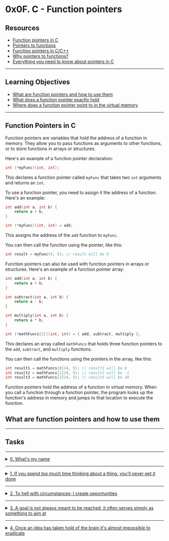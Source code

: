 # 0x0F. C - Function pointers

## Resources
- [Function pointers in C]()
- [Pointers to functions]()
- [Function pointers in C/C++]()
- [Why pointers to functions?]()
- [Everything you need to know about pointers in C]()

---

## Learning Objectives

- [What are function pointers and how to use them](#what-are-function-pointers-and-how-to-use-them)
- [What does a function pointer exactly hold](#what-does-a-function-pointer-exactly-hold)
- [Where does a function pointer point to in the virtual memory](#where-does-a-function-pointer-point-to-in-the-virtual-memory)

---

## Function Pointers in C

Function pointers are variables that hold the address of a function in memory. They allow you to pass functions as arguments to other functions, or to store functions in arrays or structures.

Here's an example of a function pointer declaration:

```c
int (*myFunc)(int, int);

```

This declares a function pointer called `myFunc` that takes two `int` arguments and returns an `int`.

To use a function pointer, you need to assign it the address of a function. Here's an example:

```c
int add(int a, int b) {
    return a + b;
}

int (*myFunc)(int, int) = add;

```

This assigns the address of the `add` function to `myFunc`.

You can then call the function using the pointer, like this:

```c
int result = myFunc(4, 5); // result will be 9

```

Function pointers can also be used with function pointers in arrays or structures. Here's an example of a function pointer array:

```c
int add(int a, int b) {
    return a + b;
}

int subtract(int a, int b) {
    return a - b;
}

int multiply(int a, int b) {
    return a * b;
}

int (*mathFuncs[3])(int, int) = { add, subtract, multiply };

```

This declares an array called `mathFuncs` that holds three function pointers to the `add`, `subtract`, and `multiply` functions.

You can then call the functions using the pointers in the array, like this:

```c
int result1 = mathFuncs[0](4, 5); // result1 will be 9
int result2 = mathFuncs[1](4, 5); // result2 will be -1
int result3 = mathFuncs[2](4, 5); // result3 will be 20

```

Function pointers hold the address of a function in virtual memory. When you call a function through a function pointer, the program looks up the function's address in memory and jumps to that location to execute the function.

## What are function pointers and how to use them



---

## Tasks

---

<details>
<summary>
<a href="./0-print_name.c">0. What's my name</a>
</summary>

### 0\. What's my name

```c
#include "function_pointers.h"
#include <stdio.h>

/**
 * print_name_as_is - prints a name as is
 * @name: name to print
 *
 * Return: void
 */
void print_name_as_is(char *name)
{
	printf("Hello, my name is %s\n", name);
}

/**
 * print_name_uppercase - prints a name in uppercase
 * @name: name to print
 *
 * Return: void
 */
void print_name_uppercase(char *name)
{
    int i;

    printf("Hello, my uppercase name is ");
    for (i = 0; name[i]; i++)
    {
        if (name[i] >= 'a' && name[i] <= 'z')
            printf("%c", name[i] - 32);
        else
            printf("%c", name[i]);
    }
    printf("\n");
}

/**
 * main - check the code
 * Return: Always 0.
 */
int main(void)
{
	print_name("Bob", print_name_as_is);
	print_name("Bob Dylan", print_name_uppercase);
	printf("\n");
    return (0);
}
```

> Compiled with: `gcc -Wall -pedantic -Werror -Wextra 0-main.c 0-print_name.c -o 0-print_name`
> Output:
> ```shell
> $ ./0-print_name
> Hello, my name is Bob
> Hello, my uppercase name is BOB DYLAN
> ```

</details>

--- 

<details>
<summary>
<a href="./1-array_iterator.c">1. If you spend too much time thinking about a thing, you'll never get it done</a>
</summary>

### 1\. If you spend too much time thinking about a thing, you'll never get it done

```c
#include "function_pointers.h"
#include <stdio.h>

/**
 * print_elem - prints an integer
 * @elem: integer to print
 *
 * Return: void
 */
void print_elem(int elem)
{
    printf("%d\n", elem);
}

/**
 * print_elem_hex - prints an integer in hexadecimal
 * @elem: integer to print
 *
 * Return: void
 */
void print_elem_hex(int elem)
{
    printf("0x%x\n", elem);
}

/**
 * main - check the code
 * Return: Always 0.
 */
int main(void)
{
    int array[5] = {0, 98, 402, 1024, 4096};

    array_iterator(array, 5, print_elem);
    printf("\n");
    array_iterator(array, 5, print_elem_hex);
    return (0);
}
```

> Compiled with: `gcc -Wall -pedantic -Werror -Wextra 1-main.c 1-array_iterator.c -o 1-array_iterator`
> Output:
> ```shell
> $ ./1-array_iterator
> 0
> 98
> 402
> 1024
> 4096
> 
> 0x0
> 0x62
> 0x192
> 0x400
> 0x1000
> ```

</details>

---

<details>
<summary>
<a href="./2-int_index.c">2. To hell with circumstances; I create opportunities</a>
</summary>

### 2\. To hell with circumstances; I create opportunities

```c
#include "function_pointers.h"
#include <stdio.h>

/**
 * is_98 - checks if a number is equal to 98
 * @elem: integer to check
 *
 * Return: 1 if true, 0 otherwise
 */
int is_98(int elem)
{
    return (elem == 98);
}

/**
 * is_strictly_positive - checks if a number is greater than 0
 * @elem: integer to check
 *
 * Return: 1 if true, 0 otherwise
 */
int is_strictly_positive(int elem)
{
    return (elem > 0);
}

/**
 * main - check the code
 * Return: Always 0.
 */
int main(void)
{
    int array[5] = {0, 98, 402, 1024, 4096};
    int index;

    index = int_index(array, 5, is_98);
    printf("%d\n", index);
    index = int_index(array, 5, is_strictly_positive);
    printf("%d\n", index);
    index = int_index(array, 5, NULL);
    printf("%d\n", index);
    return (0);
}
```

> Compiled with: `gcc -Wall -pedantic -Werror -Wextra 2-main.c 2-int_index.c -o 2-int_index`
> Output:
> ```shell
> $ ./2-int_index
> 1
> 2
> -1
> ```

</details>

---

<details>
<summary>
<a href="./3-calc.h">3. A goal is not always meant to be reached, it often serves simply as something to aim at</a>
</summary>

### 3\. A goal is not always meant to be reached, it often serves simply as something to aim at

Write a program that performs simple operations.
- You are allowed to use the standard library
- Usage: `calc num1 operator num2`
- You can assume `num1` and `num2` are integers, so use the `atoi` function to convert them from the string input to `int`
- `operator` is one of the following:
    - `+`: addition
    - `-`: subtraction
    - `*`: multiplication
    - `/`: division
    - `%`: modulo
- The program prints the result of the operation, followed by a new line
- You can assume that the result of all operations can be stored in an `int`
- If the number of arguments is wrong, print `Error`, followed by a new line, and exit with the status `98`
- If the `operator` is none of the above, print `Error`, followed by a new line, and exit with the status `99`
- If the user tries to divide (`/` or `%`) by `0`, print `Error`, followed by a new line, and exit with the status `100`

This task requires that you create four different files.

- [`3-calc.h`](./3-calc.h) should contain all the function prototypes and data structures used by the program.
You can only use this structure:
```c
/**
 * struct op - Struct op
 *
 * @op: The operator
 * @f: The function associated
 */
typedef struct op
{
    char *op;
    int (*f)(int a, int b);
} op_t;
```

- [`3-op_functions.c`](./3-op_functions.c) should contain the 5 following functions (not more):
    - `op_add` that returns the sum of a and b. (prototype: `int op_add(int a, int b);`)
    - `op_sub` that returns the difference of a and b. (prototype: `int op_sub(int a, int b);`)
    - `op_mul` that returns the product of a and b. (prototype: `int op_mul(int a, int b);`)
    - `op_div` that returns the result of the division of a by b. (prototype: `int op_div(int a, int b);`)
    - `op_mod` that returns the remainder of the division of a by b. (prototype: `int op_mod(int a, int b);`)

- [`3-get_op_func.c`](./3-get_op_func.c) should contain the function that selects the correct function to perform the operation asked by the user. You’re not allowed to declare any other function.
    - Prototype:
        ```c
        int (*get_op_func(char *s))(int, int);
        ```
    - Where `s` is the operator passed as argument to the program.
    - Your function returns a pointer to the function that corresponds to the operator given as a parameter. Example: `get_op_func("+")` should return a pointer to the function `op_add`.
    - You are not allowed to use `else`, `switch`, `case`, `goto`, or ternary operator (`?:`).
    - You are not allowed to use `for` or `do ... while` loops.
    - You are not allowed to use more than one `if` statement in your code.
    - You are not allowed to use more than one `while` loop in your code.
    - If `s` does not match any of the 5 expected operators (`+`, `-`, `*`, `/`, `%`), return `NULL`.
    - You are only allowed to declare these two variables in this function:
        ```c
        op_t ops[] = {
            {"+", op_add},
            {"-", op_sub},
            {"*", op_mul},
            {"/", op_div},
            {"%", op_mod},
            {NULL, NULL}
        };
        int i;
        ```

- [`3-main.c`](./3-main.c) should contain your `main` function only.
    - You are not allowed to code any other function than `main` in the file `3-main.c`.
    - You are not allowed to directly call `op_add`, `op_sub`, `op_mul`, `op_div` and `op_mod` from the file `3-main.c`.
    - You have to use `atoi` to convert arguments to `int`.
    - You are not allowed to use any kind of loop (`for`, `do ... while`, `while`, etc.).
    - You are allowed a maximum of 3 `if` statements in your code.

> Compiled with: `gcc -Wall -pedantic -Werror -Wextra -std=gnu89 3-main.c 3-op_functions.c 3-get_op_func.c -o calc`

> Output:
> ```shell
> $ ./calc 1 + 1
> 2
> $ ./calc 1024 '*' 98
> 100352
> $ ./calc 1024 '/' 98
> 10
> $ ./calc 1024 '%' 98
> 38
> $ ./calc 1024 '+' 98
> 1122
> $ ./calc 1024 '-' 98
> 926
> $ ./calc 1024 'a' 98
> Error
> $ ./calc 1024 '+' 98 98
> Error
> $
> ```

</details>

--- 

<details>
<summary>
<a href="./100-main_opcodes.c">4. Once an idea has taken hold of the brain it's almost impossible to eradicate</a>
</summary>

### 4\. Once an idea has taken hold of the brain it's almost impossible to eradicate

Write a program that prints the [`opcodes`](https://en.wikipedia.org/wiki/Opcode) of its own main function.

- Usage: `./main number_of_bytes`
- Output format:
    - the opcodes should be printed in hexadecimal, lowercase
    - each opcode is two char long
    - listing ends with a new line
    - see example
- You are allowed to use `printf` and `atoi`
- You have to use `atoi` to convert the argument to an `int`
- If the number of arguments is not the correct one, print `Error`, followed by a new line, and exit with the status `1`
- If the number of bytes is negative, print `Error`, followed by a new line, and exit with the status `2`
- You do not have to compile with any flags

> Note: if you want to translate your opcodes to assembly instructions, you can use, for instance [udcli](https://sourceforge.net/projects/udis86/).

> Output:
```shell
$ ./main 21
55 48 89 e5 48 83 ec 30 89 7d dc 48 89 75 d0 83 7d dc 02 74 14
$ objdump -d -j.text -M intel main
[...]
00000000004005f6 <main>:
  4005f6:   55                      push   rbp
  4005f7:   48 89 e5                mov    rbp,rsp
  4005fa:   48 83 ec 30             sub    rsp,0x30
  4005fe:   89 7d dc                mov    DWORD PTR [rbp-0x24],edi
  400601:   48 89 75 d0             mov    QWORD PTR [rbp-0x30],rsi
  400605:   83 7d dc 02             cmp    DWORD PTR [rbp-0x24],0x2
  400609:   74 14                   je     40061f <main+0x29>
[...]
$ ./main 21 | udcli -64 -x -o 4005f6
00000000004005f6 55               push rbp                
00000000004005f7 4889e5           mov rbp, rsp            
00000000004005fa 4883ec30         sub rsp, 0x30           
00000000004005fe 897ddc           mov [rbp-0x24], edi     
0000000000400601 488975d0         mov [rbp-0x30], rsi     
0000000000400605 837ddc02         cmp dword [rbp-0x24], 0x2
0000000000400609 7414             jz 0x40061f
[...]
$
```
> Note 0: `je` is equivalent to `jz`
> Note 1: depending on how you write your `main` function, and on which machine you compile your program, the opcodes (and by extension the assembly code) might be different than the above example

</details>
